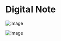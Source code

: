 # Digital Note

![image](https://github.com/prajapatiomkar/digital-note/assets/72141037/a285c943-14a7-4ffe-8ac8-e449d974aae4)

![image](https://github.com/prajapatiomkar/digital-note/assets/72141037/82a31911-0bb4-4248-89cb-3bba50969858)
